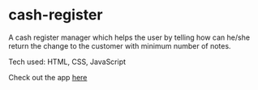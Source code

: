 # cash-register

A cash register manager which helps the user by telling how can he/she return the change to the customer with minimum number of notes.

Tech used: HTML, CSS, JavaScript

Check out the app [here]()
